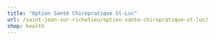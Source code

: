 ```yaml
---
title: "Option Santé Chiropratique St-Luc"
url: /saint-jean-sur-richelieu/option-sante-chiropratique-st-luc/
shop: health
---
```

